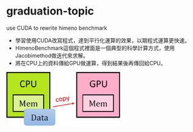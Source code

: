 # graduation-topic
use CUDA to rewrite himeno benchmark

* 學習使用CUDA改寫程式，達到平行化運算的效果，以期程式運算更快速。
* HimenoBenchmark這個程式裡面是一個典型的科學計算方式，使用Jacobimethod做迭代來求解。
* 將在CPU上的資料傳給GPU做運算，得到結果後再傳回給CPU。

<img src="/圖示.png" width="300px" />
